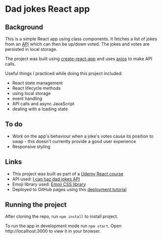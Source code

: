 # Dad jokes React app

## Background

This is a simple React app using class components. It fetches a list of jokes from an [API](https://icanhazdadjoke.com/api) which can then be up/down voted. The jokes and votes are persisted in local storage.

The project was built using [create-react-app](https://github.com/facebook/create-react-app) and uses [axios](https://www.npmjs.com/package/axios) to make API calls.

Useful things I practiced while doing this project included: 
- React state management
- React lifecycle methods
- using local storage
- event handling
- API calls and async JavaScript
- dealing with a loading state

## To do

- Work on the app's behaviour when a joke's votes cause its position to swap - this doesn't currently provide a good user experience
- Responsive styling

## Links

- This project was built as part of a [Udemy React course](https://www.udemy.com/course/modern-react-bootcamp)
- API used: [I can haz dad jokes API](https://icanhazdadjoke.com/api)
- Emoji library used: [Emoji CSS library](https://emoji-css.afeld.me/)
- Deployed to GitHub pages using this [deployment tutorial](https://github.com/gitname/react-gh-pages)

## Running the project
After cloning the repo, run `npm install` to install project.

To run the app in development mode run `npm start`. Open http://localhost:3000 to view it in your browser.
